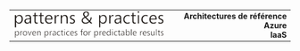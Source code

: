 <table style="width:100%">
<tr>
<td>
<img src="./media/guidance-pnp-include/pnp-logo.png"/>
</td>
<td style="text-align:right"><b>Architectures de référence Azure<br/>IaaS</b></td>
</tr>
</table>